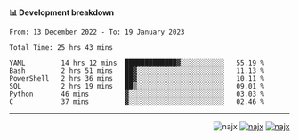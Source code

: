 <b>📊 Development breakdown</b>
<!--START_SECTION:waka-->

```text
From: 13 December 2022 - To: 19 January 2023

Total Time: 25 hrs 43 mins

YAML         14 hrs 12 mins  █████████████▓░░░░░░░░░░░   55.19 %
Bash         2 hrs 51 mins   ██▓░░░░░░░░░░░░░░░░░░░░░░   11.13 %
PowerShell   2 hrs 36 mins   ██▓░░░░░░░░░░░░░░░░░░░░░░   10.11 %
SQL          2 hrs 19 mins   ██▒░░░░░░░░░░░░░░░░░░░░░░   09.01 %
Python       46 mins         ▓░░░░░░░░░░░░░░░░░░░░░░░░   03.03 %
C            37 mins         ▓░░░░░░░░░░░░░░░░░░░░░░░░   02.46 %
```

<!--END_SECTION:waka-->
-----
<p align="right"><img src="https://komarev.com/ghpvc/?username=najx&label=GitHub%20Profile%20Views&color=yellow&style=flat" alt="najx" />
<a href="https://www.linkedin.com/in/abdx"><img src="https://img.shields.io/badge/LinkedIn--_.svg?style=social&logo=linkedin" alt="najx"></a>
<a href="https://stackoverflow.com/users/19588110/najim-abdelmoula"><img src="https://img.shields.io/badge/Stack Overflow--_.svg?style=social&logo=stackoverflow" alt="najx"></a></p align="center">
